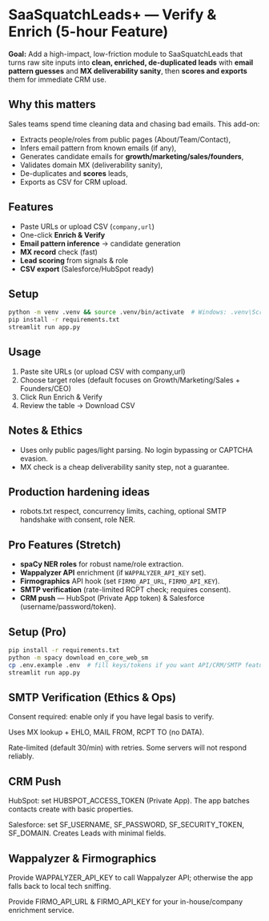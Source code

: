 # SaaSquatchLeads+ — Verify & Enrich (5-hour Feature)

**Goal:** Add a high-impact, low-friction module to SaaSquatchLeads that turns raw site inputs into **clean, enriched, de-duplicated leads** with **email pattern guesses** and **MX deliverability sanity**, then **scores and exports** them for immediate CRM use.

## Why this matters
Sales teams spend time cleaning data and chasing bad emails. This add-on:
- Extracts people/roles from public pages (About/Team/Contact),
- Infers email pattern from known emails (if any),
- Generates candidate emails for **growth/marketing/sales/founders**, 
- Validates domain MX (deliverability sanity),
- De-duplicates and **scores** leads, 
- Exports as CSV for CRM upload.

## Features
- Paste URLs or upload CSV (`company,url`)
- One-click **Enrich & Verify**
- **Email pattern inference** → candidate generation
- **MX record** check (fast)
- **Lead scoring** from signals & role
- **CSV export** (Salesforce/HubSpot ready)

## Setup
```bash
python -m venv .venv && source .venv/bin/activate  # Windows: .venv\Scripts\activate
pip install -r requirements.txt
streamlit run app.py
```

## Usage
1. Paste site URLs (or upload CSV with company,url)
2. Choose target roles (default focuses on Growth/Marketing/Sales + Founders/CEO)
3. Click Run Enrich & Verify
4. Review the table → Download CSV

## Notes & Ethics
- Uses only public pages/light parsing. No login bypassing or CAPTCHA evasion.
- MX check is a cheap deliverability sanity step, not a guarantee.

## Production hardening ideas
- robots.txt respect, concurrency limits, caching, optional SMTP handshake with consent, role NER.

## Pro Features (Stretch)
- **spaCy NER roles** for robust name/role extraction.  
- **Wappalyzer API** enrichment (if `WAPPALYZER_API_KEY` set).  
- **Firmographics** API hook (set `FIRMO_API_URL`, `FIRMO_API_KEY`).  
- **SMTP verification** (rate-limited RCPT check; requires consent).  
- **CRM push** — HubSpot (Private App token) & Salesforce (username/password/token).

## Setup (Pro)
```bash
pip install -r requirements.txt
python -m spacy download en_core_web_sm
cp .env.example .env  # fill keys/tokens if you want API/CRM/SMTP features
streamlit run app.py
```

## SMTP Verification (Ethics & Ops)
Consent required: enable only if you have legal basis to verify.

Uses MX lookup + EHLO, MAIL FROM, RCPT TO (no DATA).

Rate-limited (default 30/min) with retries. Some servers will not respond reliably.

## CRM Push
HubSpot: set HUBSPOT_ACCESS_TOKEN (Private App). The app batches contacts create with basic properties.

Salesforce: set SF_USERNAME, SF_PASSWORD, SF_SECURITY_TOKEN, SF_DOMAIN. Creates Leads with minimal fields.

## Wappalyzer & Firmographics
Provide WAPPALYZER_API_KEY to call Wappalyzer API; otherwise the app falls back to local tech sniffing.

Provide FIRMO_API_URL & FIRMO_API_KEY for your in-house/company enrichment service.
